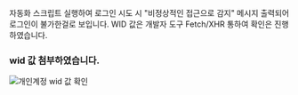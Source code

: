 자동화 스크립트 실행하여 로그인 시도 시 "비정상적인 접근으로 감지" 메시지 출력되어 로그인이 불가한걸로 보입니다. WID 값은 개발자 도구 Fetch/XHR 통하여 확인은 진행하였습니다.
### wid 값 첨부하였습니다. ###
![개인계정 wid 값 확인](https://github.com/user-attachments/assets/6e755922-102e-4439-8de4-a75fb812d885)
